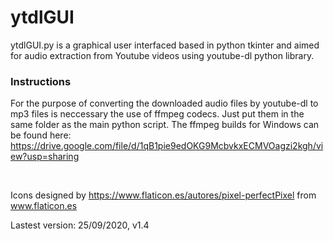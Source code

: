# ytdlGUI

ytdlGUI.py is a graphical user interfaced based in python tkinter and aimed for audio extraction from Youtube videos using youtube-dl python library.

### Instructions
For the purpose of converting the downloaded audio files by youtube-dl to mp3 files is neccessary the use of ffmpeg codecs. Just put them in the same folder as the main python script.
The ffmpeg builds for Windows can be found here: https://drive.google.com/file/d/1qB1pie9edOKG9McbvkxECMVOagzi2kgh/view?usp=sharing

<br>

Icons designed by https://www.flaticon.es/autores/pixel-perfectPixel from www.flaticon.es

<p id="ver">Lastest version: 25/09/2020, v1.4</p>
